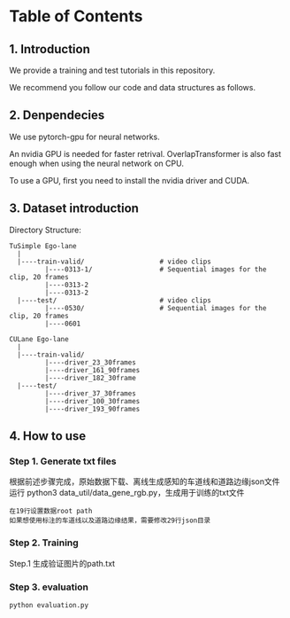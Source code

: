 
# Table of Contents

## 1. Introduction
We provide a training and test tutorials in this repository. 

We recommend you follow our code and data structures as follows.


## 2. Denpendecies

We use pytorch-gpu for neural networks.

An nvidia GPU is needed for faster retrival. OverlapTransformer is also fast enough when using the neural network on CPU.

To use a GPU, first you need to install the nvidia driver and CUDA.

## 3. Dataset introduction
Directory Structure:

```
TuSimple Ego-lane
  |
  |----train-valid/                   # video clips
         |----0313-1/                 # Sequential images for the clip, 20 frames
         |----0313-2
         |----0313-2
  |----test/                          # video clips
         |----0530/                   # Sequential images for the clip, 20 frames
         |----0601
```



```
CULane Ego-lane
  |
  |----train-valid/                   
         |----driver_23_30frames                
         |----driver_161_90frames 
         |----driver_182_30frame
  |----test/                          
         |----driver_37_30frames                   
         |----driver_100_30frames
         |----driver_193_90frames
```


## 4. How to use
### Step 1. Generate txt files  
根据前述步骤完成，原始数据下载、离线生成感知的车道线和道路边缘json文件  
运行 python3 data_util/data_gene_rgb.py，生成用于训练的txt文件
```
在19行设置数据root path  
如果想使用标注的车道线以及道路边缘结果，需要修改29行json目录  
```

### Step 2. Training  
Step.1 生成验证图片的path.txt

### Step 3. evaluation   
```
python evaluation.py
```
